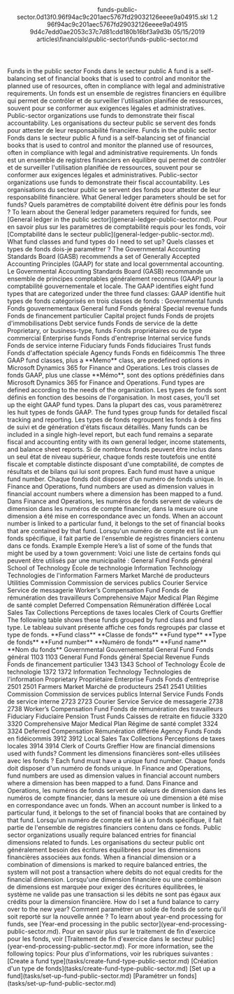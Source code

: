 <?xml version="1.0" encoding="UTF-8"?>
<xliff xmlns:logoport="urn:logoport:xliffeditor:xliff-extras:1.0" xmlns:tilt="urn:logoport:xliffeditor:tilt-non-translatables:1.0" xmlns:xsi="http://www.w3.org/2001/XMLSchema-instance" xmlns="urn:oasis:names:tc:xliff:document:1.2" xmlns:xliffext="urn:microsoft:content:schema:xliffextensions" version="1.2" xsi:schemaLocation="urn:oasis:names:tc:xliff:document:1.2 xliff-core-1.2-transitional.xsd">
  <file datatype="xml" source-language="en-US" original="funds-public-sector.md" target-language="fr-FR">
    <header>
      <tool tool-company="Microsoft" tool-version="1.0-7889195" tool-name="mdxliff" tool-id="mdxliff"/>
      <xliffext:skl_file_name>funds-public-sector.0d13f0.96f94ac9c201aec5767fd29032126eeee9a04915.skl</xliffext:skl_file_name>
      <xliffext:version>1.2</xliffext:version>
      <xliffext:ms.openlocfilehash>96f94ac9c201aec5767fd29032126eeee9a04915</xliffext:ms.openlocfilehash>
      <xliffext:ms.sourcegitcommit>9d4c7edd0ae2053c37c7d81cdd180b16bf3a9d3b</xliffext:ms.sourcegitcommit>
      <xliffext:ms.lasthandoff>05/15/2019</xliffext:ms.lasthandoff>
      <xliffext:ms.openlocfilepath>articles\financials\public-sector\funds-public-sector.md</xliffext:ms.openlocfilepath>
    </header>
    <body>
      <group extype="content" id="content">
        <trans-unit xml:space="preserve" translate="yes" id="101" restype="x-metadata">
          <source>Funds in the public sector</source>
        <target logoport:matchpercent="101" state="translated" state-qualifier="leveraged-tm">Fonds dans le secteur public</target></trans-unit>
        <trans-unit xml:space="preserve" translate="yes" id="102" restype="x-metadata">
          <source>A fund is a self-balancing set of financial books that is used to control and monitor the planned use of resources, often in compliance with legal and administrative requirements.</source>
        <target logoport:matchpercent="101" state="translated" state-qualifier="leveraged-tm">Un fonds est un ensemble de registres financiers en équilibre qui permet de contrôler et de surveiller l'utilisation planifiée de ressources, souvent pour se conformer aux exigences légales et administratives.</target></trans-unit>
        <trans-unit xml:space="preserve" translate="yes" id="103" restype="x-metadata">
          <source>Public-sector organizations use funds to demonstrate their fiscal accountability.</source>
        <target logoport:matchpercent="101" state="translated" state-qualifier="leveraged-tm">Les organisations du secteur public se servent des fonds pour attester de leur responsabilité financière.</target></trans-unit>
        <trans-unit xml:space="preserve" translate="yes" id="104">
          <source>Funds in the public sector</source>
        <target logoport:matchpercent="101" state="translated" state-qualifier="leveraged-tm">Fonds dans le secteur public</target></trans-unit>
        <trans-unit xml:space="preserve" translate="yes" id="105">
          <source>A fund is a self-balancing set of financial books that is used to control and monitor the planned use of resources, often in compliance with legal and administrative requirements.</source>
        <target logoport:matchpercent="101" state="translated" state-qualifier="leveraged-tm">Un fonds est un ensemble de registres financiers en équilibre qui permet de contrôler et de surveiller l'utilisation planifiée de ressources, souvent pour se conformer aux exigences légales et administratives.</target></trans-unit>
        <trans-unit xml:space="preserve" translate="yes" id="106">
          <source>Public-sector organizations use funds to demonstrate their fiscal accountability.</source>
        <target logoport:matchpercent="101" state="translated" state-qualifier="leveraged-tm">Les organisations du secteur public se servent des fonds pour attester de leur responsabilité financière.</target></trans-unit>
        <trans-unit xml:space="preserve" translate="yes" id="107">
          <source>What General ledger parameters should be set for funds?</source>
        <target logoport:matchpercent="101" state="translated" state-qualifier="leveraged-tm">Quels paramètres de comptabilité doivent être définis pour les fonds ?</target></trans-unit>
        <trans-unit xml:space="preserve" translate="yes" id="108">
          <source>To learn about the General ledger parameters required for funds, see <bpt id="p1">[</bpt>General ledger in the public sector<ept id="p1">](general-ledger-public-sector.md)</ept>.</source>
        <target logoport:matchpercent="101" state="translated" state-qualifier="leveraged-tm">Pour en savoir plus sur les paramètres de comptabilité requis pour les fonds, voir <bpt id="p1">[</bpt>Comptabilité dans le secteur public<ept id="p1">](general-ledger-public-sector.md)</ept>.</target></trans-unit>
        <trans-unit xml:space="preserve" translate="yes" id="109">
          <source>What fund classes and fund types do I need to set up?</source>
        <target logoport:matchpercent="101" state="translated" state-qualifier="leveraged-tm">Quels classes et types de fonds dois-je paramétrer ?</target></trans-unit>
        <trans-unit xml:space="preserve" translate="yes" id="110">
          <source>The Governmental Accounting Standards Board (GASB) recommends a set of Generally Accepted Accounting Principles (GAAP) for state and local governmental accounting.</source>
        <target logoport:matchpercent="101" state="translated" state-qualifier="leveraged-tm">Le Governmental Accounting Standards Board (GASB) recommande un ensemble de principes comptables généralement reconnus (GAAP) pour la comptabilité gouvernementale et locale.</target></trans-unit>
        <trans-unit xml:space="preserve" translate="yes" id="111">
          <source>The GAAP identifies eight fund types that are categorized under the three fund classes:</source>
        <target logoport:matchpercent="101" state="translated" state-qualifier="leveraged-tm">GAAP identifie huit types de fonds catégorisés en trois classes de fonds :</target></trans-unit>
        <trans-unit xml:space="preserve" translate="yes" id="112">
          <source>Governmental funds</source>
        <target logoport:matchpercent="101" state="translated" state-qualifier="leveraged-tm">Fonds gouvernementaux</target></trans-unit>
        <trans-unit xml:space="preserve" translate="yes" id="113">
          <source>General fund</source>
        <target logoport:matchpercent="101" state="translated" state-qualifier="leveraged-tm">Fonds général</target></trans-unit>
        <trans-unit xml:space="preserve" translate="yes" id="114">
          <source>Special revenue funds</source>
        <target logoport:matchpercent="101" state="translated" state-qualifier="leveraged-tm">Fonds de financement particulier</target></trans-unit>
        <trans-unit xml:space="preserve" translate="yes" id="115">
          <source>Capital project funds</source>
        <target logoport:matchpercent="101" state="translated" state-qualifier="leveraged-tm">Fonds de projets d'immobilisations</target></trans-unit>
        <trans-unit xml:space="preserve" translate="yes" id="116">
          <source>Debt service funds</source>
        <target logoport:matchpercent="101" state="translated" state-qualifier="leveraged-tm">Fonds de service de la dette</target></trans-unit>
        <trans-unit xml:space="preserve" translate="yes" id="117">
          <source>Proprietary, or business-type, funds</source>
        <target logoport:matchpercent="101" state="translated" state-qualifier="leveraged-tm">Fonds propriétaires ou de type commercial</target></trans-unit>
        <trans-unit xml:space="preserve" translate="yes" id="118">
          <source>Enterprise funds</source>
        <target logoport:matchpercent="101" state="translated" state-qualifier="leveraged-tm">Fonds d'entreprise</target></trans-unit>
        <trans-unit xml:space="preserve" translate="yes" id="119">
          <source>Internal service funds</source>
        <target logoport:matchpercent="101" state="translated" state-qualifier="leveraged-tm">Fonds de service interne</target></trans-unit>
        <trans-unit xml:space="preserve" translate="yes" id="120">
          <source>Fiduciary funds</source>
        <target logoport:matchpercent="101" state="translated" state-qualifier="leveraged-tm">Fonds fiduciaires</target></trans-unit>
        <trans-unit xml:space="preserve" translate="yes" id="121">
          <source>Trust funds</source>
        <target logoport:matchpercent="101" state="translated" state-qualifier="leveraged-tm">Fonds d'affectation spéciale</target></trans-unit>
        <trans-unit xml:space="preserve" translate="yes" id="122">
          <source>Agency funds</source>
        <target logoport:matchpercent="101" state="translated" state-qualifier="leveraged-tm">Fonds en fidéicommis</target></trans-unit>
        <trans-unit xml:space="preserve" translate="yes" id="123">
          <source>The three GAAP fund classes, plus a <bpt id="p1">**</bpt>Memo<ept id="p1">**</ept> class, are predefined options in Microsoft Dynamics 365 for Finance and Operations.</source>
        <target logoport:matchpercent="101" state="translated" state-qualifier="leveraged-tm">Les trois classes de fonds GAAP, plus une classe <bpt id="p1">**</bpt>Mémo<ept id="p1">**</ept>, sont des options prédéfinies dans Microsoft Dynamics 365 for Finance and Operations.</target></trans-unit>
        <trans-unit xml:space="preserve" translate="yes" id="124">
          <source>Fund types are defined according to the needs of the organization.</source>
        <target logoport:matchpercent="101" state="translated" state-qualifier="leveraged-tm">Les types de fonds sont définis en fonction des besoins de l'organisation.</target></trans-unit>
        <trans-unit xml:space="preserve" translate="yes" id="125">
          <source>In most cases, you’ll set up the eight GAAP fund types.</source>
        <target logoport:matchpercent="101" state="translated" state-qualifier="leveraged-tm">Dans la plupart des cas, vous paramètrerez les huit types de fonds GAAP.</target></trans-unit>
        <trans-unit xml:space="preserve" translate="yes" id="126">
          <source>The fund types group funds for detailed fiscal tracking and reporting.</source>
        <target logoport:matchpercent="101" state="translated" state-qualifier="leveraged-tm">Les types de fonds regroupent les fonds à des fins de suivi et de génération d'états fiscaux détaillés.</target></trans-unit>
        <trans-unit xml:space="preserve" translate="yes" id="127">
          <source>Many funds can be included in a single high-level report, but each fund remains a separate fiscal and accounting entity with its own general ledger, income statements, and balance sheet reports.</source>
        <target logoport:matchpercent="101" state="translated" state-qualifier="leveraged-tm">Si de nombreux fonds peuvent être inclus dans un seul état de niveau supérieur, chaque fonds reste toutefois une entité fiscale et comptable distincte disposant d'une comptabilité, de comptes de résultats et de bilans qui lui sont propres.</target></trans-unit>
        <trans-unit xml:space="preserve" translate="yes" id="128">
          <source>Each fund must have a unique fund number.</source>
        <target logoport:matchpercent="101" state="translated" state-qualifier="leveraged-tm">Chaque fonds doit disposer d'un numéro de fonds unique.</target></trans-unit>
        <trans-unit xml:space="preserve" translate="yes" id="129">
          <source>In Finance and Operations, fund numbers are used as dimension values in financial account numbers where a dimension has been mapped to a fund.</source>
        <target logoport:matchpercent="101" state="translated" state-qualifier="leveraged-tm">Dans Finance and Operations, les numéros de fonds servent de valeurs de dimension dans les numéros de compte financier, dans la mesure où une dimension a été mise en correspondance avec un fonds.</target></trans-unit>
        <trans-unit xml:space="preserve" translate="yes" id="130">
          <source>When an account number is linked to a particular fund, it belongs to the set of financial books that are contained by that fund.</source>
        <target logoport:matchpercent="101" state="translated" state-qualifier="leveraged-tm">Lorsqu'un numéro de compte est lié à un fonds spécifique, il fait partie de l'ensemble de registres financiers contenu dans ce fonds.</target></trans-unit>
        <trans-unit xml:space="preserve" translate="yes" id="131">
          <source>Example</source>
        <target logoport:matchpercent="101" state="translated" state-qualifier="leveraged-tm">Exemple</target></trans-unit>
        <trans-unit xml:space="preserve" translate="yes" id="132">
          <source>Here’s a list of some of the funds that might be used by a town government:</source>
        <target logoport:matchpercent="101" state="translated" state-qualifier="leveraged-tm">Voici une liste de certains fonds qui peuvent être utilisés par une municipalité :</target></trans-unit>
        <trans-unit xml:space="preserve" translate="yes" id="133">
          <source>General Fund</source>
        <target logoport:matchpercent="101" state="translated" state-qualifier="leveraged-tm">Fonds général</target></trans-unit>
        <trans-unit xml:space="preserve" translate="yes" id="134">
          <source>School of Technology</source>
        <target logoport:matchpercent="101" state="translated" state-qualifier="leveraged-tm">École de technologie</target></trans-unit>
        <trans-unit xml:space="preserve" translate="yes" id="135">
          <source>Information Technology</source>
        <target logoport:matchpercent="101" state="translated" state-qualifier="leveraged-tm">Technologies de l'information</target></trans-unit>
        <trans-unit xml:space="preserve" translate="yes" id="136">
          <source>Farmers Market</source>
        <target logoport:matchpercent="101" state="translated" state-qualifier="leveraged-tm">Marché de producteurs</target></trans-unit>
        <trans-unit xml:space="preserve" translate="yes" id="137">
          <source>Utilities Commission</source>
        <target logoport:matchpercent="101" state="translated" state-qualifier="leveraged-tm">Commission de services publics</target></trans-unit>
        <trans-unit xml:space="preserve" translate="yes" id="138">
          <source>Courier Service</source>
        <target logoport:matchpercent="101" state="translated" state-qualifier="leveraged-tm">Service de messagerie</target></trans-unit>
        <trans-unit xml:space="preserve" translate="yes" id="139">
          <source>Worker’s Compensation Fund</source>
        <target logoport:matchpercent="101" state="translated" state-qualifier="leveraged-tm">Fonds de rémunération des travailleurs</target></trans-unit>
        <trans-unit xml:space="preserve" translate="yes" id="140">
          <source>Comprehensive Major Medical Plan</source>
        <target logoport:matchpercent="101" state="translated" state-qualifier="leveraged-tm">Régime de santé complet</target></trans-unit>
        <trans-unit xml:space="preserve" translate="yes" id="141">
          <source>Deferred Compensation</source>
        <target logoport:matchpercent="101" state="translated" state-qualifier="leveraged-tm">Rémunération différée</target></trans-unit>
        <trans-unit xml:space="preserve" translate="yes" id="142">
          <source>Local Sales Tax Collections</source>
        <target logoport:matchpercent="101" state="translated" state-qualifier="leveraged-tm">Perceptions de taxes locales</target></trans-unit>
        <trans-unit xml:space="preserve" translate="yes" id="143">
          <source>Clerk of Courts</source>
        <target logoport:matchpercent="101" state="translated" state-qualifier="leveraged-tm">Greffier</target></trans-unit>
        <trans-unit xml:space="preserve" translate="yes" id="144">
          <source>The following table shows these funds grouped by fund class and fund type.</source>
        <target logoport:matchpercent="101" state="translated" state-qualifier="leveraged-tm">Le tableau suivant présente affiche ces fonds regroupés par classe et type de fonds.</target></trans-unit>
        <trans-unit xml:space="preserve" translate="yes" id="145">
          <source><bpt id="p1">**</bpt>Fund class<ept id="p1">**</ept></source>
        <target logoport:matchpercent="101" state="translated" state-qualifier="leveraged-tm"><bpt id="p1">**</bpt>Classe de fonds<ept id="p1">**</ept></target></trans-unit>
        <trans-unit xml:space="preserve" translate="yes" id="146">
          <source><bpt id="p1">**</bpt>Fund type<ept id="p1">**</ept></source>
        <target logoport:matchpercent="101" state="translated" state-qualifier="leveraged-tm"><bpt id="p1">**</bpt>Type de fonds<ept id="p1">**</ept></target></trans-unit>
        <trans-unit xml:space="preserve" translate="yes" id="147">
          <source><bpt id="p1">**</bpt>Fund number<ept id="p1">**</ept></source>
        <target logoport:matchpercent="101" state="translated" state-qualifier="leveraged-tm"><bpt id="p1">**</bpt>Numéro de fonds<ept id="p1">**</ept></target></trans-unit>
        <trans-unit xml:space="preserve" translate="yes" id="148">
          <source><bpt id="p1">**</bpt>Fund name<ept id="p1">**</ept></source>
        <target logoport:matchpercent="101" state="translated" state-qualifier="leveraged-tm"><bpt id="p1">**</bpt>Nom du fonds<ept id="p1">**</ept></target></trans-unit>
        <trans-unit xml:space="preserve" translate="yes" id="149">
          <source>Governmental</source>
        <target logoport:matchpercent="101" state="translated" state-qualifier="leveraged-tm">Gouvernemental</target></trans-unit>
        <trans-unit xml:space="preserve" translate="yes" id="150">
          <source>General Fund</source>
        <target logoport:matchpercent="101" state="translated" state-qualifier="leveraged-tm">Fonds général</target></trans-unit>
        <trans-unit xml:space="preserve" translate="yes" id="151">
          <source>1103</source>
        <target logoport:matchpercent="101" state="translated" state-qualifier="leveraged-tm">1103</target></trans-unit>
        <trans-unit xml:space="preserve" translate="yes" id="152">
          <source>General Fund</source>
        <target logoport:matchpercent="101" state="translated" state-qualifier="leveraged-tm">Fonds général</target></trans-unit>
        <trans-unit xml:space="preserve" translate="yes" id="153">
          <source>Special Revenue Funds</source>
        <target logoport:matchpercent="101" state="translated" state-qualifier="leveraged-tm">Fonds de financement particulier</target></trans-unit>
        <trans-unit xml:space="preserve" translate="yes" id="154">
          <source>1343</source>
        <target logoport:matchpercent="101" state="translated" state-qualifier="leveraged-tm">1343</target></trans-unit>
        <trans-unit xml:space="preserve" translate="yes" id="155">
          <source>School of Technology</source>
        <target logoport:matchpercent="101" state="translated" state-qualifier="leveraged-tm">École de technologie</target></trans-unit>
        <trans-unit xml:space="preserve" translate="yes" id="156">
          <source>1372</source>
        <target logoport:matchpercent="101" state="translated" state-qualifier="leveraged-tm">1372</target></trans-unit>
        <trans-unit xml:space="preserve" translate="yes" id="157">
          <source>Information Technology</source>
        <target logoport:matchpercent="101" state="translated" state-qualifier="leveraged-tm">Technologies de l'information</target></trans-unit>
        <trans-unit xml:space="preserve" translate="yes" id="158">
          <source>Proprietary</source>
        <target logoport:matchpercent="101" state="translated" state-qualifier="leveraged-tm">Propriétaire</target></trans-unit>
        <trans-unit xml:space="preserve" translate="yes" id="159">
          <source>Enterprise Funds</source>
        <target logoport:matchpercent="101" state="translated" state-qualifier="leveraged-tm">Fonds d'entreprise</target></trans-unit>
        <trans-unit xml:space="preserve" translate="yes" id="160">
          <source>2501</source>
        <target logoport:matchpercent="101" state="translated" state-qualifier="leveraged-tm">2501</target></trans-unit>
        <trans-unit xml:space="preserve" translate="yes" id="161">
          <source>Farmers Market</source>
        <target logoport:matchpercent="101" state="translated" state-qualifier="leveraged-tm">Marché de producteurs</target></trans-unit>
        <trans-unit xml:space="preserve" translate="yes" id="162">
          <source>2541</source>
        <target logoport:matchpercent="101" state="translated" state-qualifier="leveraged-tm">2541</target></trans-unit>
        <trans-unit xml:space="preserve" translate="yes" id="163">
          <source>Utilities Commission</source>
        <target logoport:matchpercent="101" state="translated" state-qualifier="leveraged-tm">Commission de services publics</target></trans-unit>
        <trans-unit xml:space="preserve" translate="yes" id="164">
          <source>Internal Service Funds</source>
        <target logoport:matchpercent="101" state="translated" state-qualifier="leveraged-tm">Fonds de service interne</target></trans-unit>
        <trans-unit xml:space="preserve" translate="yes" id="165">
          <source>2723</source>
        <target logoport:matchpercent="101" state="translated" state-qualifier="leveraged-tm">2723</target></trans-unit>
        <trans-unit xml:space="preserve" translate="yes" id="166">
          <source>Courier Service</source>
        <target logoport:matchpercent="101" state="translated" state-qualifier="leveraged-tm">Service de messagerie</target></trans-unit>
        <trans-unit xml:space="preserve" translate="yes" id="167">
          <source>2738</source>
        <target logoport:matchpercent="101" state="translated" state-qualifier="leveraged-tm">2738</target></trans-unit>
        <trans-unit xml:space="preserve" translate="yes" id="168">
          <source>Worker’s Compensation Fund</source>
        <target logoport:matchpercent="101" state="translated" state-qualifier="leveraged-tm">Fonds de rémunération des travailleurs</target></trans-unit>
        <trans-unit xml:space="preserve" translate="yes" id="169">
          <source>Fiduciary</source>
        <target logoport:matchpercent="101" state="translated" state-qualifier="leveraged-tm">Fiduciaire</target></trans-unit>
        <trans-unit xml:space="preserve" translate="yes" id="170">
          <source>Pension Trust Funds</source>
        <target logoport:matchpercent="101" state="translated" state-qualifier="leveraged-tm">Caisses de retraite en fiducie</target></trans-unit>
        <trans-unit xml:space="preserve" translate="yes" id="171">
          <source>3320</source>
        <target logoport:matchpercent="101" state="translated" state-qualifier="leveraged-tm">3320</target></trans-unit>
        <trans-unit xml:space="preserve" translate="yes" id="172">
          <source>Comprehensive Major Medical Plan</source>
        <target logoport:matchpercent="101" state="translated" state-qualifier="leveraged-tm">Régime de santé complet</target></trans-unit>
        <trans-unit xml:space="preserve" translate="yes" id="173">
          <source>3324</source>
        <target logoport:matchpercent="101" state="translated" state-qualifier="leveraged-tm">3324</target></trans-unit>
        <trans-unit xml:space="preserve" translate="yes" id="174">
          <source>Deferred Compensation</source>
        <target logoport:matchpercent="101" state="translated" state-qualifier="leveraged-tm">Rémunération différée</target></trans-unit>
        <trans-unit xml:space="preserve" translate="yes" id="175">
          <source>Agency Funds</source>
        <target logoport:matchpercent="101" state="translated" state-qualifier="leveraged-tm">Fonds en fidéicommis</target></trans-unit>
        <trans-unit xml:space="preserve" translate="yes" id="176">
          <source>3912</source>
        <target logoport:matchpercent="101" state="translated" state-qualifier="leveraged-tm">3912</target></trans-unit>
        <trans-unit xml:space="preserve" translate="yes" id="177">
          <source>Local Sales Tax Collections</source>
        <target logoport:matchpercent="101" state="translated" state-qualifier="leveraged-tm">Perceptions de taxes locales</target></trans-unit>
        <trans-unit xml:space="preserve" translate="yes" id="178">
          <source>3914</source>
        <target logoport:matchpercent="101" state="translated" state-qualifier="leveraged-tm">3914</target></trans-unit>
        <trans-unit xml:space="preserve" translate="yes" id="179">
          <source>Clerk of Courts</source>
        <target logoport:matchpercent="101" state="translated" state-qualifier="leveraged-tm">Greffier</target></trans-unit>
        <trans-unit xml:space="preserve" translate="yes" id="180">
          <source>How are financial dimensions used with funds?</source>
        <target logoport:matchpercent="101" state="translated" state-qualifier="leveraged-tm">Comment les dimensions financières sont-elles utilisées avec les fonds ?</target></trans-unit>
        <trans-unit xml:space="preserve" translate="yes" id="181">
          <source>Each fund must have a unique fund number.</source>
        <target logoport:matchpercent="101" state="translated" state-qualifier="leveraged-tm">Chaque fonds doit disposer d'un numéro de fonds unique.</target></trans-unit>
        <trans-unit xml:space="preserve" translate="yes" id="182">
          <source>In Finance and Operations, fund numbers are used as dimension values in financial account numbers where a dimension has been mapped to a fund.</source>
        <target logoport:matchpercent="101" state="translated" state-qualifier="leveraged-tm">Dans Finance and Operations, les numéros de fonds servent de valeurs de dimension dans les numéros de compte financier, dans la mesure où une dimension a été mise en correspondance avec un fonds.</target></trans-unit>
        <trans-unit xml:space="preserve" translate="yes" id="183">
          <source>When an account number is linked to a particular fund, it belongs to the set of financial books that are contained by that fund.</source>
        <target logoport:matchpercent="101" state="translated" state-qualifier="leveraged-tm">Lorsqu'un numéro de compte est lié à un fonds spécifique, il fait partie de l'ensemble de registres financiers contenu dans ce fonds.</target></trans-unit>
        <trans-unit xml:space="preserve" translate="yes" id="184">
          <source>Public sector organizations usually require balanced entries for financial dimensions related to funds.</source>
        <target logoport:matchpercent="101" state="translated" state-qualifier="leveraged-tm">Les organisations du secteur public ont généralement besoin des écritures équilibrées pour les dimensions financières associées aux fonds.</target></trans-unit>
        <trans-unit xml:space="preserve" translate="yes" id="185">
          <source>When a financial dimension or a combination of dimensions is marked to require balanced entries, the system will not post a transaction where debits do not equal credits for the financial dimension.</source>
        <target logoport:matchpercent="101" state="translated" state-qualifier="leveraged-tm">Lorsqu'une dimension financière ou une combinaison de dimensions est marquée pour exiger des écritures équilibrées, le système ne valide pas une transaction si les débits ne sont pas égaux aux crédits pour la dimension financière.</target></trans-unit>
        <trans-unit xml:space="preserve" translate="yes" id="186">
          <source>How do I set a fund balance to carry over to the new year?</source>
        <target logoport:matchpercent="101" state="translated" state-qualifier="leveraged-tm">Comment paramétrer un solde de fonds de sorte qu'il soit reporté sur la nouvelle année ?</target></trans-unit>
        <trans-unit xml:space="preserve" translate="yes" id="187">
          <source>To learn about year-end processing for funds, see <bpt id="p1">[</bpt>Year-end processing in the public sector<ept id="p1">](year-end-processing-public-sector.md)</ept>.</source>
        <target logoport:matchpercent="101" state="translated" state-qualifier="leveraged-tm">Pour en savoir plus sur le traitement de fin d'exercice pour les fonds, voir <bpt id="p1">[</bpt>Traitement de fin d'exercice dans le secteur public<ept id="p1">](year-end-processing-public-sector.md)</ept>.</target></trans-unit>
        <trans-unit xml:space="preserve" translate="yes" id="188">
          <source>For more information, see the following topics:</source>
        <target logoport:matchpercent="101" state="translated" state-qualifier="leveraged-tm">Pour plus d'informations, voir les rubriques suivantes :</target></trans-unit>
        <trans-unit xml:space="preserve" translate="yes" id="189">
          <source><bpt id="p1">[</bpt>Create a fund type<ept id="p1">](tasks/create-fund-type-public-sector.md)</ept></source>
        <target logoport:matchpercent="101" state="translated" state-qualifier="leveraged-tm"><bpt id="p1">[</bpt>Création d'un type de fonds<ept id="p1">](tasks/create-fund-type-public-sector.md)</ept></target></trans-unit>
        <trans-unit xml:space="preserve" translate="yes" id="190">
          <source><bpt id="p1">[</bpt>Set up a fund<ept id="p1">](tasks/set-up-fund-public-sector.md)</ept></source>
        <target logoport:matchpercent="101" state="translated" state-qualifier="leveraged-tm"><bpt id="p1">[</bpt>Paramétrer un fonds<ept id="p1">](tasks/set-up-fund-public-sector.md)</ept></target></trans-unit>
      </group>
    </body>
  </file>
</xliff>